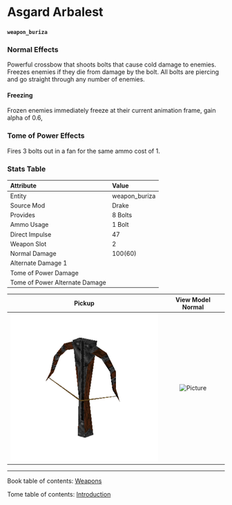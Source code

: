 # Asgard Arbalest

#### `weapon_buriza`

### Normal Effects
Powerful crossbow that shoots bolts that cause cold damage to enemies. Freezes
enemies if they die from damage by the bolt.  All bolts are piercing and go
straight through any number of enemies.

#### Freezing
Frozen enemies immediately freeze at their current animation frame, gain alpha
of 0.6, 

### Tome of Power Effects
Fires 3 bolts out in a fan for the same ammo cost of 1.

### Stats Table

|Attribute                     |Value                          |
|:-----------------------------|:------------------------------|
|Entity                        |weapon_buriza                  |
|Source Mod                    |Drake                          |
|Provides                      |8 Bolts                        |
|Ammo Usage                    |1 Bolt                         |
|Direct Impulse                |47                             |
|Weapon Slot                   |2                              |
|Normal Damage                 |100(60)                        |
|Alternate Damage 1            |                               |
|Tome of Power Damage          |                               |
|Tome of Power Alternate Damage|                               |

|Pickup|View Model Normal|
|:---:|:---:|
![Picture](img/weapon_buriza.png)|![Picture](img/v_buriza.png)|

-------------------------------------------------------------------------------
Book table of contents: [Weapons](3.0-Weapons.md)
<br />

Tome table of contents: [Introduction](1.0-Introduction.md)